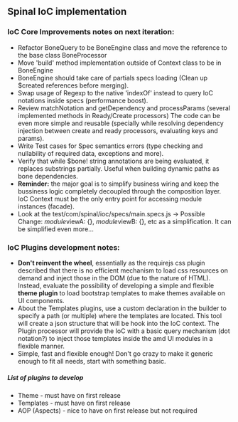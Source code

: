 ## Spinal IoC implementation

### IoC Core Improvements notes on next iteration:

* Refactor BoneQuery to be BoneEngine class and move the reference to the base class BoneProcessor
* Move 'build' method implementation outside of Context class to be in BoneEngine
* BoneEngine should take care of partials specs loading (Clean up $created references before merging).
* Swap usage of Regexp to the native 'indexOf' instead to query IoC notations inside specs (performance boost).
* Review matchNotation and getDependency and processParams (several implemented methods in Ready/Create processors)
  The code can be even more simple and reusable (specially while resolving dependency injection between create
  and ready processors, evaluating keys and params).
* Write Test cases for Spec semantics errors (type checking and nullability of required data, exceptions and more).
* Verify that while $bone! string annotations are being evaluated, it replaces substrings partially.
  Useful when building dynamic paths as bone dependencies.
* __Reminder:__ the major goal is to simplify business wiring and keep the bussiness logic completely decoupled through the composition layer.
IoC Context must be the only entry point for accessing module instances (facade).
* Look at the test/com/spinal/ioc/specs/main.specs.js -> Possible Change: $module$viewA: {}, $module$viewB: {}, etc as a simplification.
It can be simplified even more...

### IoC Plugins development notes:

* __Don't reinvent the wheel__, essentially as the requirejs css plugin described that there is no efficient mechanism
to load css resources on demand and inject those in the DOM (due to the nature of HTML). Instead, evaluate the possibility of
developing a simple and flexible __theme plugin__ to load bootstrap templates to make themes available on UI components.
* About the Templates plugins, use a custom declaration in the builder to specify a path (or multiple) where the templates are located.
This tool will create a json structure that will be hook into the IoC context.
The Plugin processor will provide the IoC with a basic query mechanism (dot notation?) to inject those templates inside the amd UI modules in a flexible manner.
* Simple, fast and flexible enough! Don't go crazy to make it generic enough to fit all needs, start with something basic.

##### List of plugins to develop

* Theme - must have on first release
* Templates - must have on first release
* AOP (Aspects) - nice to have on first release but not required
